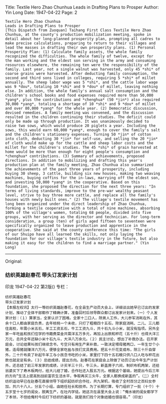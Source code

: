 Title: Textile Hero Zhao Chunhua Leads in Drafting Plans to Prosper
Author: Yin Long
Date: 1947-04-22
Page: 2

    Textile Hero Zhao Chunhua
    Leads in Drafting Plans to Prosper
    [This Dispatch from Zuoquan] Taihang First Class Textile Hero Zhao Chunhua, at the county's production mobilization meeting, spoke in detail about her long-planned prosperity plan, prompting all cadres to make precise calculations, preparing to return to their villages and lead the masses in drafting their own prosperity plans. (1) Personal Prosperity Plan: (1) Calculate family assets, the whole family recognized the difficulties. The whole family of twelve, except for the man working and the eldest son serving in the army and consuming resources elsewhere, the remaining ten were the responsibility of the family. Last year, not a single walnut was harvested, only 45 *shi* of coarse grains were harvested. After deducting family consumption, the second and third sons lived in colleges, requiring 5 *shi* of millet annually. The sheep labor wage was 5 *shi*, and the cattle labor wage was 9 *dou*, totaling 10 *shi* and 9 *dou* of millet, leaving nothing else. In addition, the whole family's annual salt consumption and the children's school books and food expenses required more than 50,000 *yang*, plus the contributions and *chenghua* (50 *jin*) also required 30,000 *yang*, totaling a shortage of 10 *shi* and 9 *dou* of millet and over 80,000 *yang* for the whole year. (2) Democratic discussion, devised remedies. A family meeting was convened, and the discussion resulted in the children continuing their studies. The deficit could only be made up through production. It was unanimously decided to raise two sows, which would produce 20 piglets a year. Including the sows, this would earn 60,000 *yang*, enough to cover the family's salt and the children's stationery expenses. Turning 50 *jin* of cotton into cloth, deducting 30 *jin* for self-use, and selling the 20 *jin* of cloth would make up for the cattle and sheep labor costs and the millet for the children's studies. The 45 *shi* of grain harvested at home would be more than enough for eight people's consumption and *chenghua* contributions. (3) Summary of achievements, proposed directions. In addition to mobilizing and drafting this year's production plan at the family meeting, Zhao Chunhua also summarized the achievements of the past three years of prosperity, including buying 30 sheep, 3 cattle, building six new houses, making two weaving machines, buying coffins for the in-laws, marrying off the eldest son, and investing 50,000 *yang* in the cooperative. Based on this foundation, she proposed the direction for the next three years: "In terms of living standards, improve to the pre-war wealthy peasant level, strive to buy three more cattle, and replace all the family's houses with newly built ones." (2) The village's textile movement has long been organized under the direct leadership of Zhao Chunhua, forming a textile cooperative with a total of nine machines, absorbing 100% of the village's women, totaling 68 people, divided into five groups, with her serving as the director and technician. For long-term consideration, a group (ten) of girls aged fifteen to seventeen were specifically organized to leave production and apprentice in the cooperative. She said at the county conference this time: "The girls of our Shuipo have all learned the skills, not only laying the foundation for our village's textile industry in the future, but also making it easy for the children to find a marriage partner." (Yin Long)



<hr /> 

Original: 


### 纺织英雄赵春花  带头订发家计划
印龙
1947-04-22
第2版()
专栏：

    纺织英雄赵春花
    带头订发家计划
    【本报左权讯】太行一等纺织英雄赵春花，在全县生产动员大会上，详细谈出她早已订出的发家计划，推动了全体干部都作了精确计算，准备回村后领导群众都订出发家计划来。（一）个人发家计划：（１）算家当，全家认识了困难。全家十二口人，除男人工作，大儿参军消耗在外，其余十口人都由家庭负责，去年核桃一个未收，只打了粗粮四十五石，除家庭消耗、二儿、三儿都住高校，年需小米五石，羊工工资五石，牛工工资九斗，共十石九斗小米，就没有指项。另外全家一年吃盐和孩们住学的书籍费菜金共需洋五万多元，再加上出款和秤花（五十斤）也得大洋三万元，总共全年还缺小米十石九斗，大洋八万余元。（２）民主讨论，想出了补救办法。召开家庭会，讨论结果叫孩们继续念书，亏空只有用生产来补救，一致决定喂母猪两口，一年生廿个小猪，连母猪就赚洋六万元，便够全家吃盐与孩们文具费用。把五十斤花变成布，除三十斤自穿外，二十斤布卖了补起牛羊工与小孩念书吃的小米，家里打下四十五石粮只供八口人吃与秤花出款也就足足有余。（３）总结成绩，提出方向。赵春花在家庭会上除做了动员订出今年生产计划外，还总结了前三年发家的成绩，计买羊三十只，牛三头，新盖房子六间，制织布机两架，还给翁婆买下了寿木板两付，给大儿结了婚，合作社还入股五万元。根据这个基础，她提出今后三年的方向“生活上提高到战前富农生活水平，争取再买三头牛，全家人都换成新盖的”。（二）全村纺织运动早已在赵春花直接领导下组织起纺织合作社，共九架机，吸收了全村百分之百妇女参加，共六十八人，分五个小组，由她任社长和技师。为了长期打算，专门组织了一批（十个）十五岁至十七岁的闺女，脱离生产，在社内学徒。她这次在县里大会上说：“俺水坡的闺女都学下了本领，不但给俺村今后打下纺织的基础，就是孩们找个对象结婚也很容易。”（印龙）
